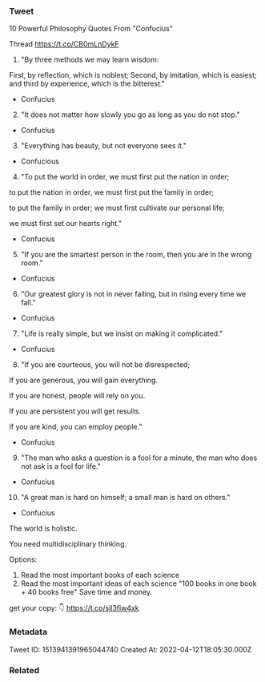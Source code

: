 ### Tweet
10 Powerful Philosophy Quotes From "Confucius"

Thread https://t.co/CB0mLnDykF

1. "By three methods we may learn wisdom:

First, by reflection, which is noblest;
Second, by imitation, which is easiest;
and third by experience, which is the bitterest." 

- Confucius

2. "It does not matter how slowly you go as long as you do not stop."

- Confucius

3. "Everything has beauty, but not everyone sees it." 

- Confucious

4. "To put the world in order, we must first put the nation in order;

to put the nation in order, we must first put the family in order;

to put the family in order; we must first cultivate our personal life;

we must first set our hearts right." 

- Confucius

5. "If you are the smartest person in the room, then you are in the wrong room." 

- Confucius

6. "Our greatest glory is not in never falling, but in rising every time we fall." 

- Confucius

7. "Life is really simple, but we insist on making it complicated." 

- Confucius

8. "If you are courteous, you will not be disrespected;

If you are generous, you will gain everything.

If you are honest, people will rely on you.

If you are persistent you will get results.

If you are kind, you can employ people.”

- Confucius

9. "The man who asks a question is a fool for a minute, the man who does not ask is a fool for life." 

- Confucius

10. "A great man is hard on himself; a small man is hard on others." 

- Confucius

The world is holistic.

You need multidisciplinary thinking.

Options:
1. Read the most important books of each science
2. Read the most important ideas of each science "100 books in one book + 40 books free" Save time and money.

get your copy: 👇 
https://t.co/sjl3fiw4xk

### Metadata
Tweet ID: 1513941391965044740
Created At: 2022-04-12T18:05:30.000Z

### Related

